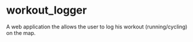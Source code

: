 # workout_logger
A web application the allows the user to log his workout (running/cycling) on the map.
